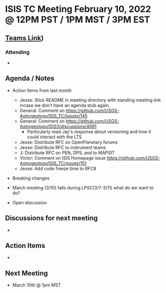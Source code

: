# ISIS TC Meeting February 10, 2022 @ 12PM PST / 1PM MST / 3PM EST

## [Teams Link](https://teams.microsoft.com/dl/launcher/launcher.html?url=%2f_%23%2fl%2fmeetup-join%2f19%3ameeting_YWRkZjdiMGUtZWJlOC00OWMzLThlMTItZTk0Y2MyM2E1MWE0%40thread.v2%2f0%3fcontext%3d%257b%2522Tid%2522%253a%25220693b5ba-4b18-4d7b-9341-f32f400a5494%2522%252c%2522Oid%2522%253a%2522c27c6e98-e45a-45ff-aea5-7f10d6fe67c1%2522%257d%26anon%3dtrue&type=meetup-join&deeplinkId=e54b3969-3c7f-4efb-9cad-ee99cf639f86&directDl=true&msLaunch=true&enableMobilePage=true&suppressPrompt=true))

### Attending

-

## Agenda / Notes

- Action Items from last month
  - Jesse: Stick README in meeting directory with standing meeting link incase we don't have an agenda stub again.
  - General: Comment on https://github.com/USGS-Astrogeology/ISIS_TC/issues/145
  - General: Comment on https://github.com/USGS-Astrogeology/ISIS3/discussions/4691
    - Particularly read Jay's response about versioning and how it could interact with the LTS
  - Jesse: Distribute RFC on OpenPlanetary forums
  - Jesse: Distribute RFC to instrument teams
  - J: Distribute RFC on PEN, DPS, and to MAPSIT
  - Victor: Comment on ISIS Homepage issue https://github.com/USGS-Astrogeology/ISIS_TC/issues/151
  - Jesse: Add code freeze time to RFC8

- Breaking changes
- March meeting (3/10) falls during LPSC(3/7-3/11) what do we want to do?

- Open discussion

## Discussions for next meeting

-

## Action Items

-

## Next Meeting

- March 10th @ 1pm MST